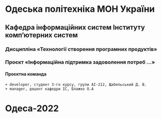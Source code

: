 # Одеська політехніка МОН України
## Кафедра інформаційних систем Інституту комп’ютерних систем
### Дисципліна «Технології створення програмних продуктів»
### Проєкт «Інформаційна підтримка задоволення потреб ...»
#### Проєктна команда
	+ developer, студент 3-го курсу, групи АІ-212, Щабельський Д. В.
	+ manager, доцент кафедри ІС, Блажко О.А
# Одеса-2022
